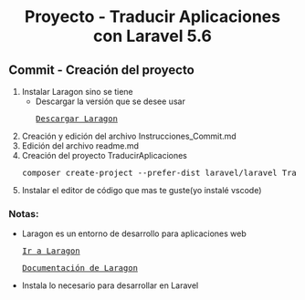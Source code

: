 


  <!-- Title -->
  <h1 align="center">Proyecto - Traducir Aplicaciones con Laravel 5.6</h1>
  <!-- End Title -->

  <!-- Commit name -->
  <h2>Commit - <strong>Creación del proyecto</strong></h2>
  <!-- End Commit name -->
  
  <!-- Commit instructions -->
  <ol>
     <li>
        Instalar Laragon sino se tiene
        <ul>
          <li>
            Descargar la versión que se desee usar
            <pre><a href="https://laragon.org/download/">Descargar Laragon</a></pre>
          </li>
        </ul>
    </li>
    <li>Creación y edición del archivo Instrucciones_Commit.md</li>
    <li>Edición del archivo readme.md</li>
    <li>
      Creación del proyecto TraducirAplicaciones
      <pre>composer create-project --prefer-dist laravel/laravel TraducirAplicaciones "5.6.*"</pre>
    </li>
    <li>Instalar el editor de código que mas te guste(yo instalé vscode)</li>
  </ol>
  <!-- End Commit instructions -->
  
  <!-- Notes -->
  <h3>Notas:</h3>
  <ul>
     <li>
        Laragon es un entorno de desarrollo para aplicaciones web
        <pre><a href="https://laragon.org/">Ir a Laragon</a></pre>
        <pre><a href="https://laragon.org/docs/">Documentación de Laragon</a></pre>
        <li>Instala lo necesario para desarrollar en Laravel</li>
      </li>
  </ul>
    
  <em></em>
  <!-- End notes -->